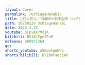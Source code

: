 ```yaml
---
layout: Cover
permalink: /UchiageHanabi/
title: 🎇打上花火／DAOKO×米津玄師（ハチ）
path: 20250129_UchiageHanabi
date: 2025.1.29
youtube: 5CpvAXPMcjA
bilibili: BV1AnFpeZEsM
netease: 260972364
qq: 
shorts_youtube: a5KooFpWW4c
shorts_bilibili: BV1bmFaecEWV
---
```

